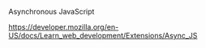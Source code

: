 Asynchronous JavaScript

https://developer.mozilla.org/en-US/docs/Learn_web_development/Extensions/Async_JS
